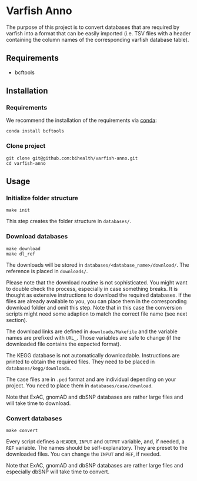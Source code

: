 # Varfish Anno

The purpose of this project is to convert databases that are required by
varfish into a format that can be easily imported (i.e. TSV files with a header
containing the column names of the corresponding varfish database table).

## Requirements

* bcftools

## Installation

### Requirements

We recommend the installation of the requirements via [conda](https://conda.io/miniconda.html):

```
conda install bcftools
```

### Clone project

```
git clone git@github.com:bihealth/varfish-anno.git
cd varfish-anno
```

## Usage

### Initialize folder structure

```
make init
```

This step creates the folder structure in `databases/`.

### Download databases

```
make download
make dl_ref
```

The downloads will be stored in `databases/<database_name>/download/`.
The reference is placed in `downloads/`.

Please note that the download routine is not sophisticated. You might want to
double check the process, especially in case something breaks. It is thought
as extensive instructions to download the required databases. If the files are
already available to you, you can place them in the corresponding download
folder and omit this step. Note that in this case the conversion scripts might
need some adaption to match the correct file name (see next section).

The download links are defined in `downloads/Makefile` and the variable names
are prefixed with `URL_`. Those variables are safe to change (if the downloaded
file contains the expected format).

The KEGG database is not automatically downloadable. Instructions are printed
to obtain the required files. They need to be placed in
`databases/kegg/downloads`.

The case files are in `.ped` format and are individual depending on your
project. You need to place them in `databases/case/download`.

Note that ExAC, gnomAD and dbSNP databases are rather large files and will take
time to download.

### Convert databases

```
make convert
```

Every script defines a `HEADER`, `INPUT` and `OUTPUT` variable, and, if needed,
a `REF` variable. The names should be self-explanatory. They are preset to the
downloaded files. You can change the `INPUT` and `REF`, if needed.

Note that ExAC, gnomAD and dbSNP databases are rather large files and
especially dbSNP will take time to convert.